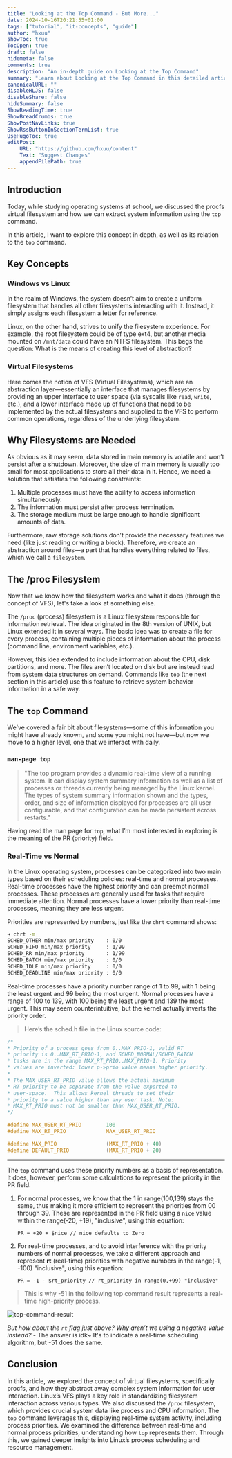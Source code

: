 ```yaml
---
title: "Looking at the Top Command - But More..."
date: 2024-10-16T20:21:55+01:00
tags: ["tutorial", "it-concepts", "guide"]
author: "hxuu"
showToc: true
TocOpen: true
draft: false
hidemeta: false
comments: true
description: "An in-depth guide on Looking at the Top Command"
summary: "Learn about Looking at the Top Command in this detailed article."
canonicalURL: ""
disableHLJS: false
disableShare: false
hideSummary: false
ShowReadingTime: true
ShowBreadCrumbs: true
ShowPostNavLinks: true
ShowRssButtonInSectionTermList: true
UseHugoToc: true
editPost:
    URL: "https://github.com/hxuu/content"
    Text: "Suggest Changes"
    appendFilePath: true
---
```


## Introduction

Today, while studying operating systems at school, we discussed the procfs virtual filesystem and how we can extract system information using the `top` command.

In this article, I want to explore this concept in depth, as well as its relation to the `top` command.

## Key Concepts

### Windows vs Linux

In the realm of Windows, the system doesn’t aim to create a uniform filesystem that handles all other filesystems interacting with it. Instead, it simply assigns each filesystem a letter for reference.

Linux, on the other hand, strives to unify the filesystem experience. For example, the root filesystem could be of type ext4, but another media mounted on `/mnt/data` could have an NTFS filesystem. This begs the question: What is the means of creating this level of abstraction?

### Virtual Filesystems

Here comes the notion of VFS (Virtual Filesystems), which are an abstraction layer—essentially an interface that manages filesystems by providing an upper interface to user space (via syscalls like `read`, `write`, etc.), and a lower interface made up of functions that need to be implemented by the actual filesystems and supplied to the VFS to perform common operations, regardless of the underlying filesystem.

## Why Filesystems are Needed

As obvious as it may seem, data stored in main memory is volatile and won’t persist after a shutdown. Moreover, the size of main memory is usually too small for most applications to store all their data in it. Hence, we need a solution that satisfies the following constraints:

1. Multiple processes must have the ability to access information simultaneously.
2. The information must persist after process termination.
3. The storage medium must be large enough to handle significant amounts of data.

Furthermore, raw storage solutions don’t provide the necessary features we need (like just reading or writing a block). Therefore, we create an abstraction around files—a part that handles everything related to files, which we call a `filesystem`.

## The /proc Filesystem

Now that we know how the filesystem works and what it does (through the concept of VFS), let's take a look at something else.

The `/proc` (process) filesystem is a Linux filesystem responsible for information retrieval. The idea originated in the 8th version of UNIX, but Linux extended it in several ways. The basic idea was to create a file for every process, containing multiple pieces of information about the process (command line, environment variables, etc.).

However, this idea extended to include information about the CPU, disk partitions, and more. The files aren’t located on disk but are instead read from system data structures on demand. Commands like `top` (the next section in this article) use this feature to retrieve system behavior information in a safe way.

## The `top` Command

We’ve covered a fair bit about filesystems—some of this information you might have already known, and some you might not have—but now we move to a higher level, one that we interact with daily.

### `man-page top`

> "The  top  program  provides  a dynamic real-time view of a running system.  It can display system summary information as well as a list of processes or threads currently being managed by the Linux kernel. The types of system summary information shown and the types, order, and size of information displayed for processes are all user configurable, and that configuration can be made persistent across restarts."

Having read the man page for `top`, what I’m most interested in exploring is the meaning of the PR (priority) field.

### Real-Time vs Normal

In the Linux operating system, processes can be categorized into two main types based on their scheduling policies: real-time and normal processes. Real-time processes have the highest priority and can preempt normal processes. These processes are generally used for tasks that require immediate attention. Normal processes have a lower priority than real-time processes, meaning they are less urgent.

Priorities are represented by numbers, just like the `chrt` command shows:

```bash
➜ chrt -m
SCHED_OTHER min/max priority    : 0/0
SCHED_FIFO min/max priority     : 1/99
SCHED_RR min/max priority       : 1/99
SCHED_BATCH min/max priority    : 0/0
SCHED_IDLE min/max priority     : 0/0
SCHED_DEADLINE min/max priority : 0/0
```

Real-time processes have a priority number range of 1 to 99, with 1 being the least urgent and 99 being the most urgent. Normal processes have a range of 100 to 139, with 100 being the least urgent and 139 the most urgent. This may seem counterintuitive, but the kernel actually inverts the priority order.

> Here’s the sched.h file in the Linux source code:

```c
/*
* Priority of a process goes from 0..MAX_PRIO-1, valid RT
* priority is 0..MAX_RT_PRIO-1, and SCHED_NORMAL/SCHED_BATCH
* tasks are in the range MAX_RT_PRIO..MAX_PRIO-1. Priority
* values are inverted: lower p->prio value means higher priority.
*
* The MAX_USER_RT_PRIO value allows the actual maximum
* RT priority to be separate from the value exported to
* user-space.  This allows kernel threads to set their
* priority to a value higher than any user task. Note:
* MAX_RT_PRIO must not be smaller than MAX_USER_RT_PRIO.
*/

#define MAX_USER_RT_PRIO        100
#define MAX_RT_PRIO             MAX_USER_RT_PRIO

#define MAX_PRIO                (MAX_RT_PRIO + 40)
#define DEFAULT_PRIO            (MAX_RT_PRIO + 20)
```

---

The `top` command uses these priority numbers as a basis of representation. It does, however, perform some calculations to represent the priority in the PR field.

1. For normal processes, we know that the 1 in range(100,139) stays the same, thus making it more efficient to represent the priorities from 00 through 39. These are represented in the PR field using a `nice` value within the range(-20, +19), "inclusive", using this equation:

   ```
   PR = +20 + $nice // nice defaults to Zero
   ```

2. For real-time processes, and to avoid interference with the priority numbers of normal processes, we take a different approach and represent **rt** (real-time) priorities with negative numbers in the range(-1, -100) "inclusive", using this equation:

   ```
   PR = -1 - $rt_priority // rt_priority in range(0,+99) "inclusive"
   ```

> This is why -51 in the following top command result represents a real-time high-priority process.

![top-command-result](/blog/images/2024-10-18-19-45-58.png)

*But how about the `rt` flag just above? Why aren’t we using a negative value instead?* - The answer is idk~ It's to indicate a real-time scheduling algorithm, but -51 does the same.

## Conclusion

In this article, we explored the concept of virtual filesystems, specifically procfs, and how they abstract away complex system information for user interaction. Linux’s VFS plays a key role in standardizing filesystem interaction across various types. We also discussed the `/proc` filesystem, which provides crucial system data like process and CPU information. The `top` command leverages this, displaying real-time system activity, including process priorities. We examined the difference between real-time and normal process priorities, understanding how `top` represents them. Through this, we gained deeper insights into Linux’s process scheduling and resource management.
